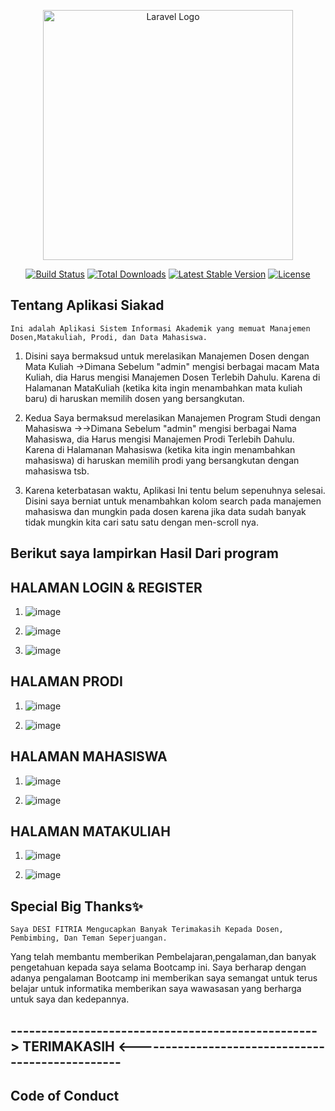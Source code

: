 <p align="center"><a href="https://laravel.com" target="_blank"><img src="https://raw.githubusercontent.com/laravel/art/master/logo-lockup/5%20SVG/2%20CMYK/1%20Full%20Color/laravel-logolockup-cmyk-red.svg" width="400" alt="Laravel Logo"></a></p>

<p align="center">
<a href="https://github.com/laravel/framework/actions"><img src="https://github.com/laravel/framework/workflows/tests/badge.svg" alt="Build Status"></a>
<a href="https://packagist.org/packages/laravel/framework"><img src="https://img.shields.io/packagist/dt/laravel/framework" alt="Total Downloads"></a>
<a href="https://packagist.org/packages/laravel/framework"><img src="https://img.shields.io/packagist/v/laravel/framework" alt="Latest Stable Version"></a>
<a href="https://packagist.org/packages/laravel/framework"><img src="https://img.shields.io/packagist/l/laravel/framework" alt="License"></a>
</p>

## Tentang Aplikasi Siakad

    Ini adalah Aplikasi Sistem Informasi Akademik yang memuat Manajemen Dosen,Matakuliah, Prodi, dan Data Mahasiswa.
    
1.  Disini saya bermaksud untuk merelasikan Manajemen Dosen dengan Mata Kuliah ->Dimana Sebelum "admin" mengisi berbagai macam Mata Kuliah, dia Harus mengisi Manajemen Dosen Terlebih Dahulu. Karena di Halamanan MataKuliah (ketika kita ingin menambahkan mata kuliah baru) di haruskan memilih dosen yang bersangkutan.
   
2.  Kedua Saya bermaksud merelasikan Manajemen Program Studi dengan Mahasiswa ->->Dimana Sebelum "admin" mengisi berbagai Nama Mahasiswa, dia Harus mengisi Manajemen Prodi Terlebih Dahulu. Karena di Halamanan Mahasiswa (ketika kita ingin menambahkan mahasiswa) di haruskan memilih prodi yang bersangkutan dengan mahasiswa tsb.
   
3.  Karena keterbatasan waktu, Aplikasi Ini tentu belum sepenuhnya selesai. Disini saya berniat untuk menambahkan kolom search pada manajemen mahasiswa dan mungkin pada dosen karena jika data sudah banyak tidak mungkin kita cari satu satu dengan men-scroll nya.
## Berikut saya lampirkan Hasil Dari program

## HALAMAN LOGIN & REGISTER

1. ![image](https://github.com/desifitrias/Deployment_project/assets/150249930/132678d2-c322-40df-9d8b-50d798db36bd)
   
2. ![image](https://github.com/desifitrias/Deployment_project/assets/150249930/7ec1f76d-5718-432e-9640-921e30a703aa)
   
3. ![image](https://github.com/desifitrias/Deployment_project/assets/150249930/a4bc885a-6742-41e2-bf8a-2d5e3de87aa2)
   
## HALAMAN PRODI

1. ![image](https://github.com/desifitrias/Deployment_project/assets/150249930/e697ef5b-8337-465e-bf7c-d62a9c17867d)
   
2. ![image](https://github.com/desifitrias/Deployment_project/assets/150249930/11f6dfc9-a14c-4bfa-9ab7-9c0ea151f2c9)
   
## HALAMAN MAHASISWA 

1. ![image](https://github.com/desifitrias/Deployment_project/assets/150249930/cc8936dc-172a-4e0c-a1a1-d973dac7b557)
   
2. ![image](https://github.com/desifitrias/Deployment_project/assets/150249930/1194103a-d861-41f5-bc53-72a7d8c545f6)
   
## HALAMAN MATAKULIAH

1. ![image](https://github.com/desifitrias/Deployment_project/assets/150249930/cda6b406-603c-49bc-8cde-75108d3f91af)
   
2. ![image](https://github.com/desifitrias/Deployment_project/assets/150249930/e52bdc3b-6408-497b-87f7-11dc16193298)

## Special Big Thanks✨

    Saya DESI FITRIA Mengucapkan Banyak Terimakasih Kepada Dosen, Pembimbing, Dan Teman Seperjuangan.
    
Yang telah membantu memberikan Pembelajaran,pengalaman,dan banyak pengetahuan kepada saya selama Bootcamp ini.
Saya berharap dengan adanya pengalaman Bootcamp ini memberikan saya semangat untuk terus belajar untuk informatika
memberikan saya wawasasan yang berharga untuk saya dan kedepannya.
## --------------------------------------------------> TERIMAKASIH <-------------------------------------------------











## Code of Conduct

